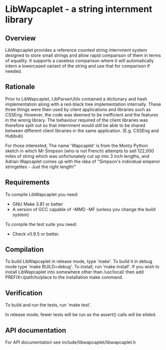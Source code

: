 LibWapcaplet - a string internment library
==========================================

Overview
--------

LibWapcaplet provides a reference counted string internment system
designed to store small strings and allow rapid comparison of them in
terms of equality. It supports a caseless comparison where it will
automatically intern a lowercased variant of the string and use that
for comparison if needed.

Rationale
---------

Prior to LibWapcaplet, LibParserUtils contained a dictionary and hash
implementation along with a red-black tree implementation
internally. These three things were then used by client applications
and libraries such as CSSEng. However, the code was deemed to be
inefficient and the features in the wrong library. The behaviour
required of the client libraries was therefore split out so that
internment would still be able to be shared between different client
libraries in the same application. (E.g. CSSEng and Hubbub)

For those interested, The name 'Wapcaplet' is from the Monty Python
sketch in which Mr Simpson (who is not French) attempts to sell
122,000 miles of string which was unfortunately cut up into 3 inch
lengths, and Adrian Wapcaplet comes up with the idea of "Simpson's
individual emperor stringettes - Just the right length!"

Requirements
------------

To compile LibWapcaplet you need:

 * GNU Make 3.81 or better
 * A version of GCC capable of -MMD -MF (unless you change the build
   system)

To compile the test suite you need:

 * Check v0.9.5 or better.

Compilation
-----------

To build LibWapcaplet in release mode, type 'make'. To build it in
debug mode type 'make BUILD=debug'.  To install, run 'make
install'. If you wish to install LibWapcaplet into somewhere other
than /usr/local/ then add PREFIX=/path/to/place to the installation
make command.

Verification
------------

To build and run the tests, run 'make test'.

In release mode, fewer tests will be run as the assert() calls will be
elided.

API documentation
-----------------

For API documentation see include/libwapcaplet/libwapcaplet.h


